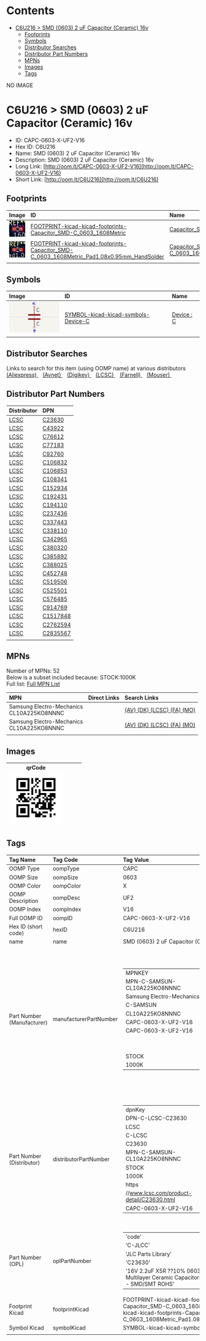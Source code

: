 



Contents
========

* [C6U216 > SMD (0603) 2 uF Capacitor (Ceramic) 16v](#c6u216--smd-0603-2-uf-capacitor-ceramic-16v)
	* [Footprints](#footprints)
	* [Symbols](#symbols)
	* [Distributor Searches](#distributor-searches)
	* [Distributor Part Numbers](#distributor-part-numbers)
	* [MPNs](#mpns)
	* [Images](#images)
	* [Tags](#tags)
  
NO IMAGE  
# C6U216 > SMD (0603) 2 uF Capacitor (Ceramic) 16v

- ID: CAPC-0603-X-UF2-V16
- Hex ID: C6U216
- Name: SMD (0603) 2 uF Capacitor (Ceramic) 16v
- Description: SMD (0603) 2 uF Capacitor (Ceramic) 16v
- Long Link: [http://oom.lt/CAPC-0603-X-UF2-V16](http://oom.lt/CAPC-0603-X-UF2-V16)
- Short Link: [http://oom.lt/C6U216](http://oom.lt/C6U216)

## Footprints
  

|Image|ID|Name|
| :--- | :--- | :--- |
|[![](https://raw.githubusercontent.com/oomlout/oomlout_OOMP_eda_V2/main/FOOTPRINT/kicad/kicad-footprints/Capacitor_SMD/C_0603_1608Metric/image_140.png)](https://github.com/oomlout/oomlout_OOMP_eda_V2/tree/main/FOOTPRINT/kicad/kicad-footprints/Capacitor_SMD/C_0603_1608Metric/)|[FOOTPRINT-kicad-kicad-footprints-Capacitor_SMD-C_0603_1608Metric](https://github.com/oomlout/oomlout_OOMP_eda_V2/tree/main/FOOTPRINT/kicad/kicad-footprints/Capacitor_SMD/C_0603_1608Metric/)|[Capacitor_SMD : C_0603_1608Metric](https://github.com/oomlout/oomlout_OOMP_eda_V2/tree/main/FOOTPRINT/kicad/kicad-footprints/Capacitor_SMD/C_0603_1608Metric/)|
|[![](https://raw.githubusercontent.com/oomlout/oomlout_OOMP_eda_V2/main/FOOTPRINT/kicad/kicad-footprints/Capacitor_SMD/C_0603_1608Metric_Pad1.08x0.95mm_HandSolder/image_140.png)](https://github.com/oomlout/oomlout_OOMP_eda_V2/tree/main/FOOTPRINT/kicad/kicad-footprints/Capacitor_SMD/C_0603_1608Metric_Pad1.08x0.95mm_HandSolder/)|[FOOTPRINT-kicad-kicad-footprints-Capacitor_SMD-C_0603_1608Metric_Pad1.08x0.95mm_HandSolder](https://github.com/oomlout/oomlout_OOMP_eda_V2/tree/main/FOOTPRINT/kicad/kicad-footprints/Capacitor_SMD/C_0603_1608Metric_Pad1.08x0.95mm_HandSolder/)|[Capacitor_SMD : C_0603_1608Metric_Pad1.08x0.95mm_HandSolder](https://github.com/oomlout/oomlout_OOMP_eda_V2/tree/main/FOOTPRINT/kicad/kicad-footprints/Capacitor_SMD/C_0603_1608Metric_Pad1.08x0.95mm_HandSolder/)|
||||

## Symbols
  

|Image|ID|Name|
| :--- | :--- | :--- |
|[![](https://raw.githubusercontent.com/oomlout/oomlout_OOMP_eda_V2/main/SYMBOL/kicad/kicad-symbols/Device/C/image_140.png)](https://github.com/oomlout/oomlout_OOMP_eda_V2/tree/main/SYMBOL/kicad/kicad-symbols/Device/C/)|[SYMBOL-kicad-kicad-symbols-Device-C](https://github.com/oomlout/oomlout_OOMP_eda_V2/tree/main/SYMBOL/kicad/kicad-symbols/Device/C/)|[Device : C](https://github.com/oomlout/oomlout_OOMP_eda_V2/tree/main/SYMBOL/kicad/kicad-symbols/Device/C/)|
||||

## Distributor Searches
  
Links to search for this item (using OOMP name) at various distributors  
[(Aliexpress) ](https://www.aliexpress.com/wholesale?SearchText=1117SMD+0603+2+uF+Capacitor+Ceramic+16v)&nbsp;&nbsp;&nbsp;[(Avnet) ](https://www.avnet.com/shop/us/search/SMD+0603+2+uF+Capacitor+Ceramic+16v)&nbsp;&nbsp;&nbsp;[(Digikey) ](https://www.digikey.co.uk/en/products/result?s=SMD+0603+2+uF+Capacitor+Ceramic+16v)&nbsp;&nbsp;&nbsp;[(LCSC) ](https://www.lcsc.com/search?q=SMD+0603+2+uF+Capacitor+Ceramic+16v)&nbsp;&nbsp;&nbsp;[(Farnell) ](https://uk.farnell.com/search?st=SMD+0603+2+uF+Capacitor+Ceramic+16v)&nbsp;&nbsp;&nbsp;[(Mouser) ](https://www.mouser.com/c/?q=SMD+0603+2+uF+Capacitor+Ceramic+16v)&nbsp;&nbsp;&nbsp;
## Distributor Part Numbers
  

|Distributor|DPN|
| :--- | :--- |
|[LCSC](https://www.lcsc.com/product-detail/C23630.html)|[C23630](https://www.lcsc.com/product-detail/C23630.html)|
|[LCSC](https://www.lcsc.com/product-detail/C43922.html)|[C43922](https://www.lcsc.com/product-detail/C43922.html)|
|[LCSC](https://www.lcsc.com/product-detail/C76612.html)|[C76612](https://www.lcsc.com/product-detail/C76612.html)|
|[LCSC](https://www.lcsc.com/product-detail/C77183.html)|[C77183](https://www.lcsc.com/product-detail/C77183.html)|
|[LCSC](https://www.lcsc.com/product-detail/C92760.html)|[C92760](https://www.lcsc.com/product-detail/C92760.html)|
|[LCSC](https://www.lcsc.com/product-detail/C106832.html)|[C106832](https://www.lcsc.com/product-detail/C106832.html)|
|[LCSC](https://www.lcsc.com/product-detail/C106853.html)|[C106853](https://www.lcsc.com/product-detail/C106853.html)|
|[LCSC](https://www.lcsc.com/product-detail/C108341.html)|[C108341](https://www.lcsc.com/product-detail/C108341.html)|
|[LCSC](https://www.lcsc.com/product-detail/C152934.html)|[C152934](https://www.lcsc.com/product-detail/C152934.html)|
|[LCSC](https://www.lcsc.com/product-detail/C192431.html)|[C192431](https://www.lcsc.com/product-detail/C192431.html)|
|[LCSC](https://www.lcsc.com/product-detail/C194110.html)|[C194110](https://www.lcsc.com/product-detail/C194110.html)|
|[LCSC](https://www.lcsc.com/product-detail/C237436.html)|[C237436](https://www.lcsc.com/product-detail/C237436.html)|
|[LCSC](https://www.lcsc.com/product-detail/C337443.html)|[C337443](https://www.lcsc.com/product-detail/C337443.html)|
|[LCSC](https://www.lcsc.com/product-detail/C338110.html)|[C338110](https://www.lcsc.com/product-detail/C338110.html)|
|[LCSC](https://www.lcsc.com/product-detail/C342965.html)|[C342965](https://www.lcsc.com/product-detail/C342965.html)|
|[LCSC](https://www.lcsc.com/product-detail/C380320.html)|[C380320](https://www.lcsc.com/product-detail/C380320.html)|
|[LCSC](https://www.lcsc.com/product-detail/C385892.html)|[C385892](https://www.lcsc.com/product-detail/C385892.html)|
|[LCSC](https://www.lcsc.com/product-detail/C388025.html)|[C388025](https://www.lcsc.com/product-detail/C388025.html)|
|[LCSC](https://www.lcsc.com/product-detail/C452748.html)|[C452748](https://www.lcsc.com/product-detail/C452748.html)|
|[LCSC](https://www.lcsc.com/product-detail/C519506.html)|[C519506](https://www.lcsc.com/product-detail/C519506.html)|
|[LCSC](https://www.lcsc.com/product-detail/C525501.html)|[C525501](https://www.lcsc.com/product-detail/C525501.html)|
|[LCSC](https://www.lcsc.com/product-detail/C576485.html)|[C576485](https://www.lcsc.com/product-detail/C576485.html)|
|[LCSC](https://www.lcsc.com/product-detail/C914769.html)|[C914769](https://www.lcsc.com/product-detail/C914769.html)|
|[LCSC](https://www.lcsc.com/product-detail/C1517848.html)|[C1517848](https://www.lcsc.com/product-detail/C1517848.html)|
|[LCSC](https://www.lcsc.com/product-detail/C2762594.html)|[C2762594](https://www.lcsc.com/product-detail/C2762594.html)|
|[LCSC](https://www.lcsc.com/product-detail/C2835567.html)|[C2835567](https://www.lcsc.com/product-detail/C2835567.html)|
|||

## MPNs
  
Number of MPNs: 52<br>Below is a subset included because: STOCK:1000K <br>Full list: [Full MPN List](MPNLIST.md)  

|MPN|Direct Links|Search Links|
| :--- | :--- | :--- |
|Samsung Electro-Mechanics<br>CL10A225KO8NNNC||[(AV) ](https://www.avnet.com/shop/us/search/CL10A225KO8NNNC)[(DK) ](https://www.digikey.co.uk/products/en?keywords=CL10A225KO8NNNC)[(LCSC) ](https://www.lcsc.com/search?q=CL10A225KO8NNNC)[(FA) ](https://uk.farnell.com/search?st=CL10A225KO8NNNC)[(MO) ](https://www.mouser.com/c/?q=CL10A225KO8NNNC)|
|Samsung Electro-Mechanics<br>CL10A225KO8NNNC||[(AV) ](https://www.avnet.com/shop/us/search/CL10A225KO8NNNC)[(DK) ](https://www.digikey.co.uk/products/en?keywords=CL10A225KO8NNNC)[(LCSC) ](https://www.lcsc.com/search?q=CL10A225KO8NNNC)[(FA) ](https://uk.farnell.com/search?st=CL10A225KO8NNNC)[(MO) ](https://www.mouser.com/c/?q=CL10A225KO8NNNC)|
||||

## Images
  

|qrCode<br>[![](https://raw.githubusercontent.com/oomlout/oomlout_OOMP_parts_V2/main/CAPC/0603/X/UF2/V16/qrCode_140.png)](https://github.com/oomlout/oomlout_OOMP_parts_V2/tree/main/CAPC/0603/X/UF2/V16/qrCode.png)||||
| :---: | :---: | :---: | :---: |

## Tags
  

|Tag Name|Tag Code|Tag Value|
| :--- | :--- | :--- |
|OOMP Type|oompType|CAPC|
|OOMP Size|oompSize|0603|
|OOMP Color|oompColor|X|
|OOMP Description|oompDesc|UF2|
|OOMP Index|oompIndex|V16|
|Full OOMP ID|oompID|CAPC-0603-X-UF2-V16|
|Hex ID (short code)|hexID|C6U216|
|name|name|SMD (0603) 2 uF Capacitor (Ceramic) 16v|
|Part Number (Manufacturer)|manufacturerPartNumber|<table><tr><td>MPNKEY</td></tr><tr><td> MPN-C-SAMSUN-CL10A225KO8NNNC</td><td> MANUFACTURER</td></tr><tr><td> Samsung Electro-Mechanics</td><td> MANUCODE</td></tr><tr><td> C-SAMSUN</td><td> MPN</td></tr><tr><td> CL10A225KO8NNNC</td><td> OOMPIDPARTIAL</td></tr><tr><td> CAPC-0603-X-UF2-V16</td><td> OOMPID</td></tr><tr><td> CAPC-0603-X-UF2-V16</td><td> LINK</td></tr><tr><td> </td><td> DESCRIPTION</td></tr><tr><td> </td><td> TAGS</td></tr><tr><td> STOCK</td></tr><tr><td>1000K</td></tr></table></td><td> <table><tr><td>MPNKEY</td></tr><tr><td> MPN-C-FHGUAN-0603B225K160NT</td><td> MANUFACTURER</td></tr><tr><td> FH (Guangdong Fenghua Advanced Tech)</td><td> MANUCODE</td></tr><tr><td> C-FHGUAN</td><td> MPN</td></tr><tr><td> 0603B225K160NT</td><td> OOMPIDPARTIAL</td></tr><tr><td> CAPC-0603-X-UF2-V16</td><td> OOMPID</td></tr><tr><td> CAPC-0603-X-UF2-V16</td><td> LINK</td></tr><tr><td> </td><td> DESCRIPTION</td></tr><tr><td> </td><td> TAGS</td></tr><tr><td> STOCK</td></tr><tr><td>10K</td></tr></table></td><td> <table><tr><td>MPNKEY</td></tr><tr><td> MPN-C-TDK-C1608X5R1C225KT000N</td><td> MANUFACTURER</td></tr><tr><td> TDK</td><td> MANUCODE</td></tr><tr><td> C-TDK</td><td> MPN</td></tr><tr><td> C1608X5R1C225KT000N</td><td> OOMPIDPARTIAL</td></tr><tr><td> CAPC-0603-X-UF2-V16</td><td> OOMPID</td></tr><tr><td> CAPC-0603-X-UF2-V16</td><td> LINK</td></tr><tr><td> </td><td> DESCRIPTION</td></tr><tr><td> </td><td> TAGS</td></tr><tr><td> STOCK</td></tr><tr><td>100K</td></tr></table></td><td> <table><tr><td>MPNKEY</td></tr><tr><td> MPN-C-MURATA-GRM188R61C225KE15D</td><td> MANUFACTURER</td></tr><tr><td> Murata Electronics</td><td> MANUCODE</td></tr><tr><td> C-MURATA</td><td> MPN</td></tr><tr><td> GRM188R61C225KE15D</td><td> OOMPIDPARTIAL</td></tr><tr><td> CAPC-0603-X-UF2-V16</td><td> OOMPID</td></tr><tr><td> CAPC-0603-X-UF2-V16</td><td> LINK</td></tr><tr><td> </td><td> DESCRIPTION</td></tr><tr><td> </td><td> TAGS</td></tr><tr><td> STOCK</td></tr><tr><td>1K</td></tr></table></td><td> <table><tr><td>MPNKEY</td></tr><tr><td> MPN-C-TAIYOY-EMK107BJ225KA-T</td><td> MANUFACTURER</td></tr><tr><td> Taiyo Yuden</td><td> MANUCODE</td></tr><tr><td> C-TAIYOY</td><td> MPN</td></tr><tr><td> EMK107BJ225KA-T</td><td> OOMPIDPARTIAL</td></tr><tr><td> CAPC-0603-X-UF2-V16</td><td> OOMPID</td></tr><tr><td> CAPC-0603-X-UF2-V16</td><td> LINK</td></tr><tr><td> </td><td> DESCRIPTION</td></tr><tr><td> </td><td> TAGS</td></tr><tr><td> STOCK</td></tr><tr><td>100K</td></tr></table></td><td> <table><tr><td>MPNKEY</td></tr><tr><td> MPN-C-YAGEO-CC0603ZRY5V7BB225</td><td> MANUFACTURER</td></tr><tr><td> YAGEO</td><td> MANUCODE</td></tr><tr><td> C-YAGEO</td><td> MPN</td></tr><tr><td> CC0603ZRY5V7BB225</td><td> OOMPIDPARTIAL</td></tr><tr><td> CAPC-0603-X-UF2-V16</td><td> OOMPID</td></tr><tr><td> CAPC-0603-X-UF2-V16</td><td> LINK</td></tr><tr><td> </td><td> DESCRIPTION</td></tr><tr><td> </td><td> TAGS</td></tr><tr><td> STOCK</td></tr><tr><td>1K</td></tr></table></td><td> <table><tr><td>MPNKEY</td></tr><tr><td> MPN-C-YAGEO-CC0603KRX5R7BB225</td><td> MANUFACTURER</td></tr><tr><td> YAGEO</td><td> MANUCODE</td></tr><tr><td> C-YAGEO</td><td> MPN</td></tr><tr><td> CC0603KRX5R7BB225</td><td> OOMPIDPARTIAL</td></tr><tr><td> CAPC-0603-X-UF2-V16</td><td> OOMPID</td></tr><tr><td> CAPC-0603-X-UF2-V16</td><td> LINK</td></tr><tr><td> </td><td> DESCRIPTION</td></tr><tr><td> </td><td> TAGS</td></tr><tr><td> STOCK</td></tr><tr><td>100K</td></tr></table></td><td> <table><tr><td>MPNKEY</td></tr><tr><td> MPN-C-FHGUAN-0603F225M160NT</td><td> MANUFACTURER</td></tr><tr><td> FH (Guangdong Fenghua Advanced Tech)</td><td> MANUCODE</td></tr><tr><td> C-FHGUAN</td><td> MPN</td></tr><tr><td> 0603F225M160NT</td><td> OOMPIDPARTIAL</td></tr><tr><td> CAPC-0603-X-UF2-V16</td><td> OOMPID</td></tr><tr><td> CAPC-0603-X-UF2-V16</td><td> LINK</td></tr><tr><td> </td><td> DESCRIPTION</td></tr><tr><td> </td><td> TAGS</td></tr><tr><td> </td></tr></table></td><td> <table><tr><td>MPNKEY</td></tr><tr><td> MPN-C-WALSIN-0603F225Z160CT</td><td> MANUFACTURER</td></tr><tr><td> Walsin Tech Corp</td><td> MANUCODE</td></tr><tr><td> C-WALSIN</td><td> MPN</td></tr><tr><td> 0603F225Z160CT</td><td> OOMPIDPARTIAL</td></tr><tr><td> CAPC-0603-X-UF2-V16</td><td> OOMPID</td></tr><tr><td> CAPC-0603-X-UF2-V16</td><td> LINK</td></tr><tr><td> </td><td> DESCRIPTION</td></tr><tr><td> </td><td> TAGS</td></tr><tr><td> </td></tr></table></td><td> <table><tr><td>MPNKEY</td></tr><tr><td> MPN-C-FHGUAN-0603X225K160NT</td><td> MANUFACTURER</td></tr><tr><td> FH (Guangdong Fenghua Advanced Tech)</td><td> MANUCODE</td></tr><tr><td> C-FHGUAN</td><td> MPN</td></tr><tr><td> 0603X225K160NT</td><td> OOMPIDPARTIAL</td></tr><tr><td> CAPC-0603-X-UF2-V16</td><td> OOMPID</td></tr><tr><td> CAPC-0603-X-UF2-V16</td><td> LINK</td></tr><tr><td> </td><td> DESCRIPTION</td></tr><tr><td> </td><td> TAGS</td></tr><tr><td> STOCK</td></tr><tr><td>10K</td></tr></table></td><td> <table><tr><td>MPNKEY</td></tr><tr><td> MPN-C-TDK-CGA3E1X5R1C225M080AC</td><td> MANUFACTURER</td></tr><tr><td> TDK</td><td> MANUCODE</td></tr><tr><td> C-TDK</td><td> MPN</td></tr><tr><td> CGA3E1X5R1C225M080AC</td><td> OOMPIDPARTIAL</td></tr><tr><td> CAPC-0603-X-UF2-V16</td><td> OOMPID</td></tr><tr><td> CAPC-0603-X-UF2-V16</td><td> LINK</td></tr><tr><td> </td><td> DESCRIPTION</td></tr><tr><td> </td><td> TAGS</td></tr><tr><td> </td></tr></table></td><td> <table><tr><td>MPNKEY</td></tr><tr><td> MPN-C-MURATA-GRM188C71C225KE11D</td><td> MANUFACTURER</td></tr><tr><td> Murata Electronics</td><td> MANUCODE</td></tr><tr><td> C-MURATA</td><td> MPN</td></tr><tr><td> GRM188C71C225KE11D</td><td> OOMPIDPARTIAL</td></tr><tr><td> CAPC-0603-X-UF2-V16</td><td> OOMPID</td></tr><tr><td> CAPC-0603-X-UF2-V16</td><td> LINK</td></tr><tr><td> </td><td> DESCRIPTION</td></tr><tr><td> </td><td> TAGS</td></tr><tr><td> </td></tr></table></td><td> <table><tr><td>MPNKEY</td></tr><tr><td> MPN-C-TAIYOY-EMK107BB7225KA-T</td><td> MANUFACTURER</td></tr><tr><td> Taiyo Yuden</td><td> MANUCODE</td></tr><tr><td> C-TAIYOY</td><td> MPN</td></tr><tr><td> EMK107BB7225KA-T</td><td> OOMPIDPARTIAL</td></tr><tr><td> CAPC-0603-X-UF2-V16</td><td> OOMPID</td></tr><tr><td> CAPC-0603-X-UF2-V16</td><td> LINK</td></tr><tr><td> </td><td> DESCRIPTION</td></tr><tr><td> </td><td> TAGS</td></tr><tr><td> STOCK</td></tr><tr><td>1K</td></tr></table></td><td> <table><tr><td>MPNKEY</td></tr><tr><td> MPN-C-TDK-CGA3E1X7S1C225KT000N</td><td> MANUFACTURER</td></tr><tr><td> TDK</td><td> MANUCODE</td></tr><tr><td> C-TDK</td><td> MPN</td></tr><tr><td> CGA3E1X7S1C225KT000N</td><td> OOMPIDPARTIAL</td></tr><tr><td> CAPC-0603-X-UF2-V16</td><td> OOMPID</td></tr><tr><td> CAPC-0603-X-UF2-V16</td><td> LINK</td></tr><tr><td> </td><td> DESCRIPTION</td></tr><tr><td> </td><td> TAGS</td></tr><tr><td> </td></tr></table></td><td> <table><tr><td>MPNKEY</td></tr><tr><td> MPN-C-TDK-CGA3E1X5R1C225KT0Y0E</td><td> MANUFACTURER</td></tr><tr><td> TDK</td><td> MANUCODE</td></tr><tr><td> C-TDK</td><td> MPN</td></tr><tr><td> CGA3E1X5R1C225KT0Y0E</td><td> OOMPIDPARTIAL</td></tr><tr><td> CAPC-0603-X-UF2-V16</td><td> OOMPID</td></tr><tr><td> CAPC-0603-X-UF2-V16</td><td> LINK</td></tr><tr><td> </td><td> DESCRIPTION</td></tr><tr><td> </td><td> TAGS</td></tr><tr><td> STOCK</td></tr><tr><td>1K</td></tr></table></td><td> <table><tr><td>MPNKEY</td></tr><tr><td> MPN-C-CCTC-TCC0603X5R225K160CT</td><td> MANUFACTURER</td></tr><tr><td> CCTC</td><td> MANUCODE</td></tr><tr><td> C-CCTC</td><td> MPN</td></tr><tr><td> TCC0603X5R225K160CT</td><td> OOMPIDPARTIAL</td></tr><tr><td> CAPC-0603-X-UF2-V16</td><td> OOMPID</td></tr><tr><td> CAPC-0603-X-UF2-V16</td><td> LINK</td></tr><tr><td> </td><td> DESCRIPTION</td></tr><tr><td> </td><td> TAGS</td></tr><tr><td> STOCK</td></tr><tr><td>100K</td></tr></table></td><td> <table><tr><td>MPNKEY</td></tr><tr><td> MPN-C-TAIYOY-EMK107ABJ225KAHT</td><td> MANUFACTURER</td></tr><tr><td> Taiyo Yuden</td><td> MANUCODE</td></tr><tr><td> C-TAIYOY</td><td> MPN</td></tr><tr><td> EMK107ABJ225KAHT</td><td> OOMPIDPARTIAL</td></tr><tr><td> CAPC-0603-X-UF2-V16</td><td> OOMPID</td></tr><tr><td> CAPC-0603-X-UF2-V16</td><td> LINK</td></tr><tr><td> </td><td> DESCRIPTION</td></tr><tr><td> </td><td> TAGS</td></tr><tr><td> STOCK</td></tr><tr><td>1K</td></tr></table></td><td> <table><tr><td>MPNKEY</td></tr><tr><td> MPN-C-WALSIN-0603X225K160CT</td><td> MANUFACTURER</td></tr><tr><td> Walsin Tech Corp</td><td> MANUCODE</td></tr><tr><td> C-WALSIN</td><td> MPN</td></tr><tr><td> 0603X225K160CT</td><td> OOMPIDPARTIAL</td></tr><tr><td> CAPC-0603-X-UF2-V16</td><td> OOMPID</td></tr><tr><td> CAPC-0603-X-UF2-V16</td><td> LINK</td></tr><tr><td> </td><td> DESCRIPTION</td></tr><tr><td> </td><td> TAGS</td></tr><tr><td> </td></tr></table></td><td> <table><tr><td>MPNKEY</td></tr><tr><td> MPN-C-KEMET-C0603C225K4PAC7867</td><td> MANUFACTURER</td></tr><tr><td> KEMET</td><td> MANUCODE</td></tr><tr><td> C-KEMET</td><td> MPN</td></tr><tr><td> C0603C225K4PAC7867</td><td> OOMPIDPARTIAL</td></tr><tr><td> CAPC-0603-X-UF2-V16</td><td> OOMPID</td></tr><tr><td> CAPC-0603-X-UF2-V16</td><td> LINK</td></tr><tr><td> </td><td> DESCRIPTION</td></tr><tr><td> </td><td> TAGS</td></tr><tr><td> STOCK</td></tr><tr><td>1K</td></tr></table></td><td> <table><tr><td>MPNKEY</td></tr><tr><td> MPN-C-YAGEO-CC0603MRY5V7BB225</td><td> MANUFACTURER</td></tr><tr><td> YAGEO</td><td> MANUCODE</td></tr><tr><td> C-YAGEO</td><td> MPN</td></tr><tr><td> CC0603MRY5V7BB225</td><td> OOMPIDPARTIAL</td></tr><tr><td> CAPC-0603-X-UF2-V16</td><td> OOMPID</td></tr><tr><td> CAPC-0603-X-UF2-V16</td><td> LINK</td></tr><tr><td> </td><td> DESCRIPTION</td></tr><tr><td> </td><td> TAGS</td></tr><tr><td> </td></tr></table></td><td> <table><tr><td>MPNKEY</td></tr><tr><td> MPN-C-WALSIN-0603B225K160CT</td><td> MANUFACTURER</td></tr><tr><td> Walsin Tech Corp</td><td> MANUCODE</td></tr><tr><td> C-WALSIN</td><td> MPN</td></tr><tr><td> 0603B225K160CT</td><td> OOMPIDPARTIAL</td></tr><tr><td> CAPC-0603-X-UF2-V16</td><td> OOMPID</td></tr><tr><td> CAPC-0603-X-UF2-V16</td><td> LINK</td></tr><tr><td> </td><td> DESCRIPTION</td></tr><tr><td> </td><td> TAGS</td></tr><tr><td> </td></tr></table></td><td> <table><tr><td>MPNKEY</td></tr><tr><td> MPN-C-MURATA-GRM188Z71C225KE43D</td><td> MANUFACTURER</td></tr><tr><td> Murata Electronics</td><td> MANUCODE</td></tr><tr><td> C-MURATA</td><td> MPN</td></tr><tr><td> GRM188Z71C225KE43D</td><td> OOMPIDPARTIAL</td></tr><tr><td> CAPC-0603-X-UF2-V16</td><td> OOMPID</td></tr><tr><td> CAPC-0603-X-UF2-V16</td><td> LINK</td></tr><tr><td> </td><td> DESCRIPTION</td></tr><tr><td> </td><td> TAGS</td></tr><tr><td> </td></tr></table></td><td> <table><tr><td>MPNKEY</td></tr><tr><td> MPN-C-YAGEO-CC0603KRX7R7BB225</td><td> MANUFACTURER</td></tr><tr><td> YAGEO</td><td> MANUCODE</td></tr><tr><td> C-YAGEO</td><td> MPN</td></tr><tr><td> CC0603KRX7R7BB225</td><td> OOMPIDPARTIAL</td></tr><tr><td> CAPC-0603-X-UF2-V16</td><td> OOMPID</td></tr><tr><td> CAPC-0603-X-UF2-V16</td><td> LINK</td></tr><tr><td> </td><td> DESCRIPTION</td></tr><tr><td> </td><td> TAGS</td></tr><tr><td> STOCK</td></tr><tr><td>1K</td></tr></table></td><td> <table><tr><td>MPNKEY</td></tr><tr><td> MPN-C-TDK-C1608X7S1C225K080AE</td><td> MANUFACTURER</td></tr><tr><td> TDK</td><td> MANUCODE</td></tr><tr><td> C-TDK</td><td> MPN</td></tr><tr><td> C1608X7S1C225K080AE</td><td> OOMPIDPARTIAL</td></tr><tr><td> CAPC-0603-X-UF2-V16</td><td> OOMPID</td></tr><tr><td> CAPC-0603-X-UF2-V16</td><td> LINK</td></tr><tr><td> </td><td> DESCRIPTION</td></tr><tr><td> </td><td> TAGS</td></tr><tr><td> </td></tr></table></td><td> <table><tr><td>MPNKEY</td></tr><tr><td> MPN-C-SAMSUN-CL10A226MO7JZNC</td><td> MANUFACTURER</td></tr><tr><td> Samsung Electro-Mechanics</td><td> MANUCODE</td></tr><tr><td> C-SAMSUN</td><td> MPN</td></tr><tr><td> CL10A226MO7JZNC</td><td> OOMPIDPARTIAL</td></tr><tr><td> CAPC-0603-X-UF2-V16</td><td> OOMPID</td></tr><tr><td> CAPC-0603-X-UF2-V16</td><td> LINK</td></tr><tr><td> </td><td> DESCRIPTION</td></tr><tr><td> </td><td> TAGS</td></tr><tr><td> STOCK</td></tr><tr><td>10K</td></tr></table></td><td> <table><tr><td>MPNKEY</td></tr><tr><td> MPN-C-SANYEA-C0603X5R226M160NT</td><td> MANUFACTURER</td></tr><tr><td> SANYEAR</td><td> MANUCODE</td></tr><tr><td> C-SANYEA</td><td> MPN</td></tr><tr><td> C0603X5R226M160NT</td><td> OOMPIDPARTIAL</td></tr><tr><td> CAPC-0603-X-UF2-V16</td><td> OOMPID</td></tr><tr><td> CAPC-0603-X-UF2-V16</td><td> LINK</td></tr><tr><td> </td><td> DESCRIPTION</td></tr><tr><td> </td><td> TAGS</td></tr><tr><td> STOCK</td></tr><tr><td>1K</td></tr></table></td><td> <table><tr><td>MPNKEY</td></tr><tr><td> MPN-C-SAMSUN-CL10A225KO8NNNC</td><td> MANUFACTURER</td></tr><tr><td> Samsung Electro-Mechanics</td><td> MANUCODE</td></tr><tr><td> C-SAMSUN</td><td> MPN</td></tr><tr><td> CL10A225KO8NNNC</td><td> OOMPIDPARTIAL</td></tr><tr><td> CAPC-0603-X-UF2-V16</td><td> OOMPID</td></tr><tr><td> CAPC-0603-X-UF2-V16</td><td> LINK</td></tr><tr><td> </td><td> DESCRIPTION</td></tr><tr><td> </td><td> TAGS</td></tr><tr><td> STOCK</td></tr><tr><td>1000K</td></tr></table></td><td> <table><tr><td>MPNKEY</td></tr><tr><td> MPN-C-FHGUAN-0603B225K160NT</td><td> MANUFACTURER</td></tr><tr><td> FH (Guangdong Fenghua Advanced Tech)</td><td> MANUCODE</td></tr><tr><td> C-FHGUAN</td><td> MPN</td></tr><tr><td> 0603B225K160NT</td><td> OOMPIDPARTIAL</td></tr><tr><td> CAPC-0603-X-UF2-V16</td><td> OOMPID</td></tr><tr><td> CAPC-0603-X-UF2-V16</td><td> LINK</td></tr><tr><td> </td><td> DESCRIPTION</td></tr><tr><td> </td><td> TAGS</td></tr><tr><td> STOCK</td></tr><tr><td>10K</td></tr></table></td><td> <table><tr><td>MPNKEY</td></tr><tr><td> MPN-C-TDK-C1608X5R1C225KT000N</td><td> MANUFACTURER</td></tr><tr><td> TDK</td><td> MANUCODE</td></tr><tr><td> C-TDK</td><td> MPN</td></tr><tr><td> C1608X5R1C225KT000N</td><td> OOMPIDPARTIAL</td></tr><tr><td> CAPC-0603-X-UF2-V16</td><td> OOMPID</td></tr><tr><td> CAPC-0603-X-UF2-V16</td><td> LINK</td></tr><tr><td> </td><td> DESCRIPTION</td></tr><tr><td> </td><td> TAGS</td></tr><tr><td> STOCK</td></tr><tr><td>100K</td></tr></table></td><td> <table><tr><td>MPNKEY</td></tr><tr><td> MPN-C-MURATA-GRM188R61C225KE15D</td><td> MANUFACTURER</td></tr><tr><td> Murata Electronics</td><td> MANUCODE</td></tr><tr><td> C-MURATA</td><td> MPN</td></tr><tr><td> GRM188R61C225KE15D</td><td> OOMPIDPARTIAL</td></tr><tr><td> CAPC-0603-X-UF2-V16</td><td> OOMPID</td></tr><tr><td> CAPC-0603-X-UF2-V16</td><td> LINK</td></tr><tr><td> </td><td> DESCRIPTION</td></tr><tr><td> </td><td> TAGS</td></tr><tr><td> STOCK</td></tr><tr><td>1K</td></tr></table></td><td> <table><tr><td>MPNKEY</td></tr><tr><td> MPN-C-TAIYOY-EMK107BJ225KA-T</td><td> MANUFACTURER</td></tr><tr><td> Taiyo Yuden</td><td> MANUCODE</td></tr><tr><td> C-TAIYOY</td><td> MPN</td></tr><tr><td> EMK107BJ225KA-T</td><td> OOMPIDPARTIAL</td></tr><tr><td> CAPC-0603-X-UF2-V16</td><td> OOMPID</td></tr><tr><td> CAPC-0603-X-UF2-V16</td><td> LINK</td></tr><tr><td> </td><td> DESCRIPTION</td></tr><tr><td> </td><td> TAGS</td></tr><tr><td> STOCK</td></tr><tr><td>100K</td></tr></table></td><td> <table><tr><td>MPNKEY</td></tr><tr><td> MPN-C-YAGEO-CC0603ZRY5V7BB225</td><td> MANUFACTURER</td></tr><tr><td> YAGEO</td><td> MANUCODE</td></tr><tr><td> C-YAGEO</td><td> MPN</td></tr><tr><td> CC0603ZRY5V7BB225</td><td> OOMPIDPARTIAL</td></tr><tr><td> CAPC-0603-X-UF2-V16</td><td> OOMPID</td></tr><tr><td> CAPC-0603-X-UF2-V16</td><td> LINK</td></tr><tr><td> </td><td> DESCRIPTION</td></tr><tr><td> </td><td> TAGS</td></tr><tr><td> STOCK</td></tr><tr><td>1K</td></tr></table></td><td> <table><tr><td>MPNKEY</td></tr><tr><td> MPN-C-YAGEO-CC0603KRX5R7BB225</td><td> MANUFACTURER</td></tr><tr><td> YAGEO</td><td> MANUCODE</td></tr><tr><td> C-YAGEO</td><td> MPN</td></tr><tr><td> CC0603KRX5R7BB225</td><td> OOMPIDPARTIAL</td></tr><tr><td> CAPC-0603-X-UF2-V16</td><td> OOMPID</td></tr><tr><td> CAPC-0603-X-UF2-V16</td><td> LINK</td></tr><tr><td> </td><td> DESCRIPTION</td></tr><tr><td> </td><td> TAGS</td></tr><tr><td> STOCK</td></tr><tr><td>100K</td></tr></table></td><td> <table><tr><td>MPNKEY</td></tr><tr><td> MPN-C-FHGUAN-0603F225M160NT</td><td> MANUFACTURER</td></tr><tr><td> FH (Guangdong Fenghua Advanced Tech)</td><td> MANUCODE</td></tr><tr><td> C-FHGUAN</td><td> MPN</td></tr><tr><td> 0603F225M160NT</td><td> OOMPIDPARTIAL</td></tr><tr><td> CAPC-0603-X-UF2-V16</td><td> OOMPID</td></tr><tr><td> CAPC-0603-X-UF2-V16</td><td> LINK</td></tr><tr><td> </td><td> DESCRIPTION</td></tr><tr><td> </td><td> TAGS</td></tr><tr><td> </td></tr></table></td><td> <table><tr><td>MPNKEY</td></tr><tr><td> MPN-C-WALSIN-0603F225Z160CT</td><td> MANUFACTURER</td></tr><tr><td> Walsin Tech Corp</td><td> MANUCODE</td></tr><tr><td> C-WALSIN</td><td> MPN</td></tr><tr><td> 0603F225Z160CT</td><td> OOMPIDPARTIAL</td></tr><tr><td> CAPC-0603-X-UF2-V16</td><td> OOMPID</td></tr><tr><td> CAPC-0603-X-UF2-V16</td><td> LINK</td></tr><tr><td> </td><td> DESCRIPTION</td></tr><tr><td> </td><td> TAGS</td></tr><tr><td> </td></tr></table></td><td> <table><tr><td>MPNKEY</td></tr><tr><td> MPN-C-FHGUAN-0603X225K160NT</td><td> MANUFACTURER</td></tr><tr><td> FH (Guangdong Fenghua Advanced Tech)</td><td> MANUCODE</td></tr><tr><td> C-FHGUAN</td><td> MPN</td></tr><tr><td> 0603X225K160NT</td><td> OOMPIDPARTIAL</td></tr><tr><td> CAPC-0603-X-UF2-V16</td><td> OOMPID</td></tr><tr><td> CAPC-0603-X-UF2-V16</td><td> LINK</td></tr><tr><td> </td><td> DESCRIPTION</td></tr><tr><td> </td><td> TAGS</td></tr><tr><td> STOCK</td></tr><tr><td>10K</td></tr></table></td><td> <table><tr><td>MPNKEY</td></tr><tr><td> MPN-C-TDK-CGA3E1X5R1C225M080AC</td><td> MANUFACTURER</td></tr><tr><td> TDK</td><td> MANUCODE</td></tr><tr><td> C-TDK</td><td> MPN</td></tr><tr><td> CGA3E1X5R1C225M080AC</td><td> OOMPIDPARTIAL</td></tr><tr><td> CAPC-0603-X-UF2-V16</td><td> OOMPID</td></tr><tr><td> CAPC-0603-X-UF2-V16</td><td> LINK</td></tr><tr><td> </td><td> DESCRIPTION</td></tr><tr><td> </td><td> TAGS</td></tr><tr><td> </td></tr></table></td><td> <table><tr><td>MPNKEY</td></tr><tr><td> MPN-C-MURATA-GRM188C71C225KE11D</td><td> MANUFACTURER</td></tr><tr><td> Murata Electronics</td><td> MANUCODE</td></tr><tr><td> C-MURATA</td><td> MPN</td></tr><tr><td> GRM188C71C225KE11D</td><td> OOMPIDPARTIAL</td></tr><tr><td> CAPC-0603-X-UF2-V16</td><td> OOMPID</td></tr><tr><td> CAPC-0603-X-UF2-V16</td><td> LINK</td></tr><tr><td> </td><td> DESCRIPTION</td></tr><tr><td> </td><td> TAGS</td></tr><tr><td> </td></tr></table></td><td> <table><tr><td>MPNKEY</td></tr><tr><td> MPN-C-TAIYOY-EMK107BB7225KA-T</td><td> MANUFACTURER</td></tr><tr><td> Taiyo Yuden</td><td> MANUCODE</td></tr><tr><td> C-TAIYOY</td><td> MPN</td></tr><tr><td> EMK107BB7225KA-T</td><td> OOMPIDPARTIAL</td></tr><tr><td> CAPC-0603-X-UF2-V16</td><td> OOMPID</td></tr><tr><td> CAPC-0603-X-UF2-V16</td><td> LINK</td></tr><tr><td> </td><td> DESCRIPTION</td></tr><tr><td> </td><td> TAGS</td></tr><tr><td> STOCK</td></tr><tr><td>1K</td></tr></table></td><td> <table><tr><td>MPNKEY</td></tr><tr><td> MPN-C-TDK-CGA3E1X7S1C225KT000N</td><td> MANUFACTURER</td></tr><tr><td> TDK</td><td> MANUCODE</td></tr><tr><td> C-TDK</td><td> MPN</td></tr><tr><td> CGA3E1X7S1C225KT000N</td><td> OOMPIDPARTIAL</td></tr><tr><td> CAPC-0603-X-UF2-V16</td><td> OOMPID</td></tr><tr><td> CAPC-0603-X-UF2-V16</td><td> LINK</td></tr><tr><td> </td><td> DESCRIPTION</td></tr><tr><td> </td><td> TAGS</td></tr><tr><td> </td></tr></table></td><td> <table><tr><td>MPNKEY</td></tr><tr><td> MPN-C-TDK-CGA3E1X5R1C225KT0Y0E</td><td> MANUFACTURER</td></tr><tr><td> TDK</td><td> MANUCODE</td></tr><tr><td> C-TDK</td><td> MPN</td></tr><tr><td> CGA3E1X5R1C225KT0Y0E</td><td> OOMPIDPARTIAL</td></tr><tr><td> CAPC-0603-X-UF2-V16</td><td> OOMPID</td></tr><tr><td> CAPC-0603-X-UF2-V16</td><td> LINK</td></tr><tr><td> </td><td> DESCRIPTION</td></tr><tr><td> </td><td> TAGS</td></tr><tr><td> STOCK</td></tr><tr><td>1K</td></tr></table></td><td> <table><tr><td>MPNKEY</td></tr><tr><td> MPN-C-CCTC-TCC0603X5R225K160CT</td><td> MANUFACTURER</td></tr><tr><td> CCTC</td><td> MANUCODE</td></tr><tr><td> C-CCTC</td><td> MPN</td></tr><tr><td> TCC0603X5R225K160CT</td><td> OOMPIDPARTIAL</td></tr><tr><td> CAPC-0603-X-UF2-V16</td><td> OOMPID</td></tr><tr><td> CAPC-0603-X-UF2-V16</td><td> LINK</td></tr><tr><td> </td><td> DESCRIPTION</td></tr><tr><td> </td><td> TAGS</td></tr><tr><td> STOCK</td></tr><tr><td>100K</td></tr></table></td><td> <table><tr><td>MPNKEY</td></tr><tr><td> MPN-C-TAIYOY-EMK107ABJ225KAHT</td><td> MANUFACTURER</td></tr><tr><td> Taiyo Yuden</td><td> MANUCODE</td></tr><tr><td> C-TAIYOY</td><td> MPN</td></tr><tr><td> EMK107ABJ225KAHT</td><td> OOMPIDPARTIAL</td></tr><tr><td> CAPC-0603-X-UF2-V16</td><td> OOMPID</td></tr><tr><td> CAPC-0603-X-UF2-V16</td><td> LINK</td></tr><tr><td> </td><td> DESCRIPTION</td></tr><tr><td> </td><td> TAGS</td></tr><tr><td> STOCK</td></tr><tr><td>1K</td></tr></table></td><td> <table><tr><td>MPNKEY</td></tr><tr><td> MPN-C-WALSIN-0603X225K160CT</td><td> MANUFACTURER</td></tr><tr><td> Walsin Tech Corp</td><td> MANUCODE</td></tr><tr><td> C-WALSIN</td><td> MPN</td></tr><tr><td> 0603X225K160CT</td><td> OOMPIDPARTIAL</td></tr><tr><td> CAPC-0603-X-UF2-V16</td><td> OOMPID</td></tr><tr><td> CAPC-0603-X-UF2-V16</td><td> LINK</td></tr><tr><td> </td><td> DESCRIPTION</td></tr><tr><td> </td><td> TAGS</td></tr><tr><td> </td></tr></table></td><td> <table><tr><td>MPNKEY</td></tr><tr><td> MPN-C-KEMET-C0603C225K4PAC7867</td><td> MANUFACTURER</td></tr><tr><td> KEMET</td><td> MANUCODE</td></tr><tr><td> C-KEMET</td><td> MPN</td></tr><tr><td> C0603C225K4PAC7867</td><td> OOMPIDPARTIAL</td></tr><tr><td> CAPC-0603-X-UF2-V16</td><td> OOMPID</td></tr><tr><td> CAPC-0603-X-UF2-V16</td><td> LINK</td></tr><tr><td> </td><td> DESCRIPTION</td></tr><tr><td> </td><td> TAGS</td></tr><tr><td> STOCK</td></tr><tr><td>1K</td></tr></table></td><td> <table><tr><td>MPNKEY</td></tr><tr><td> MPN-C-YAGEO-CC0603MRY5V7BB225</td><td> MANUFACTURER</td></tr><tr><td> YAGEO</td><td> MANUCODE</td></tr><tr><td> C-YAGEO</td><td> MPN</td></tr><tr><td> CC0603MRY5V7BB225</td><td> OOMPIDPARTIAL</td></tr><tr><td> CAPC-0603-X-UF2-V16</td><td> OOMPID</td></tr><tr><td> CAPC-0603-X-UF2-V16</td><td> LINK</td></tr><tr><td> </td><td> DESCRIPTION</td></tr><tr><td> </td><td> TAGS</td></tr><tr><td> </td></tr></table></td><td> <table><tr><td>MPNKEY</td></tr><tr><td> MPN-C-WALSIN-0603B225K160CT</td><td> MANUFACTURER</td></tr><tr><td> Walsin Tech Corp</td><td> MANUCODE</td></tr><tr><td> C-WALSIN</td><td> MPN</td></tr><tr><td> 0603B225K160CT</td><td> OOMPIDPARTIAL</td></tr><tr><td> CAPC-0603-X-UF2-V16</td><td> OOMPID</td></tr><tr><td> CAPC-0603-X-UF2-V16</td><td> LINK</td></tr><tr><td> </td><td> DESCRIPTION</td></tr><tr><td> </td><td> TAGS</td></tr><tr><td> </td></tr></table></td><td> <table><tr><td>MPNKEY</td></tr><tr><td> MPN-C-MURATA-GRM188Z71C225KE43D</td><td> MANUFACTURER</td></tr><tr><td> Murata Electronics</td><td> MANUCODE</td></tr><tr><td> C-MURATA</td><td> MPN</td></tr><tr><td> GRM188Z71C225KE43D</td><td> OOMPIDPARTIAL</td></tr><tr><td> CAPC-0603-X-UF2-V16</td><td> OOMPID</td></tr><tr><td> CAPC-0603-X-UF2-V16</td><td> LINK</td></tr><tr><td> </td><td> DESCRIPTION</td></tr><tr><td> </td><td> TAGS</td></tr><tr><td> </td></tr></table></td><td> <table><tr><td>MPNKEY</td></tr><tr><td> MPN-C-YAGEO-CC0603KRX7R7BB225</td><td> MANUFACTURER</td></tr><tr><td> YAGEO</td><td> MANUCODE</td></tr><tr><td> C-YAGEO</td><td> MPN</td></tr><tr><td> CC0603KRX7R7BB225</td><td> OOMPIDPARTIAL</td></tr><tr><td> CAPC-0603-X-UF2-V16</td><td> OOMPID</td></tr><tr><td> CAPC-0603-X-UF2-V16</td><td> LINK</td></tr><tr><td> </td><td> DESCRIPTION</td></tr><tr><td> </td><td> TAGS</td></tr><tr><td> STOCK</td></tr><tr><td>1K</td></tr></table></td><td> <table><tr><td>MPNKEY</td></tr><tr><td> MPN-C-TDK-C1608X7S1C225K080AE</td><td> MANUFACTURER</td></tr><tr><td> TDK</td><td> MANUCODE</td></tr><tr><td> C-TDK</td><td> MPN</td></tr><tr><td> C1608X7S1C225K080AE</td><td> OOMPIDPARTIAL</td></tr><tr><td> CAPC-0603-X-UF2-V16</td><td> OOMPID</td></tr><tr><td> CAPC-0603-X-UF2-V16</td><td> LINK</td></tr><tr><td> </td><td> DESCRIPTION</td></tr><tr><td> </td><td> TAGS</td></tr><tr><td> </td></tr></table></td><td> <table><tr><td>MPNKEY</td></tr><tr><td> MPN-C-SAMSUN-CL10A226MO7JZNC</td><td> MANUFACTURER</td></tr><tr><td> Samsung Electro-Mechanics</td><td> MANUCODE</td></tr><tr><td> C-SAMSUN</td><td> MPN</td></tr><tr><td> CL10A226MO7JZNC</td><td> OOMPIDPARTIAL</td></tr><tr><td> CAPC-0603-X-UF2-V16</td><td> OOMPID</td></tr><tr><td> CAPC-0603-X-UF2-V16</td><td> LINK</td></tr><tr><td> </td><td> DESCRIPTION</td></tr><tr><td> </td><td> TAGS</td></tr><tr><td> STOCK</td></tr><tr><td>10K</td></tr></table></td><td> <table><tr><td>MPNKEY</td></tr><tr><td> MPN-C-SANYEA-C0603X5R226M160NT</td><td> MANUFACTURER</td></tr><tr><td> SANYEAR</td><td> MANUCODE</td></tr><tr><td> C-SANYEA</td><td> MPN</td></tr><tr><td> C0603X5R226M160NT</td><td> OOMPIDPARTIAL</td></tr><tr><td> CAPC-0603-X-UF2-V16</td><td> OOMPID</td></tr><tr><td> CAPC-0603-X-UF2-V16</td><td> LINK</td></tr><tr><td> </td><td> DESCRIPTION</td></tr><tr><td> </td><td> TAGS</td></tr><tr><td> STOCK</td></tr><tr><td>1K</td></tr></table>|
|Part Number (Distributor)|distributorPartNumber|<table><tr><td>dpnKey</td></tr><tr><td> DPN-C-LCSC-C23630</td><td> DISTRIBUTOR</td></tr><tr><td> LCSC</td><td> DISTRCODE</td></tr><tr><td> C-LCSC</td><td> DPN</td></tr><tr><td> C23630</td><td> MPN</td></tr><tr><td> MPN-C-SAMSUN-CL10A225KO8NNNC</td><td> TAGS</td></tr><tr><td> STOCK</td></tr><tr><td>1000K</td><td> LINK</td></tr><tr><td> https</td></tr><tr><td>//www.lcsc.com/product-detail/C23630.html</td><td> OOMPID</td></tr><tr><td> CAPC-0603-X-UF2-V16</td></tr></table></td><td> <table><tr><td>dpnKey</td></tr><tr><td> DPN-C-LCSC-C43922</td><td> DISTRIBUTOR</td></tr><tr><td> LCSC</td><td> DISTRCODE</td></tr><tr><td> C-LCSC</td><td> DPN</td></tr><tr><td> C43922</td><td> MPN</td></tr><tr><td> MPN-C-FHGUAN-0603B225K160NT</td><td> TAGS</td></tr><tr><td> STOCK</td></tr><tr><td>10K</td><td> LINK</td></tr><tr><td> https</td></tr><tr><td>//www.lcsc.com/product-detail/C43922.html</td><td> OOMPID</td></tr><tr><td> CAPC-0603-X-UF2-V16</td></tr></table></td><td> <table><tr><td>dpnKey</td></tr><tr><td> DPN-C-LCSC-C76612</td><td> DISTRIBUTOR</td></tr><tr><td> LCSC</td><td> DISTRCODE</td></tr><tr><td> C-LCSC</td><td> DPN</td></tr><tr><td> C76612</td><td> MPN</td></tr><tr><td> MPN-C-TDK-C1608X5R1C225KT000N</td><td> TAGS</td></tr><tr><td> STOCK</td></tr><tr><td>100K</td><td> LINK</td></tr><tr><td> https</td></tr><tr><td>//www.lcsc.com/product-detail/C76612.html</td><td> OOMPID</td></tr><tr><td> CAPC-0603-X-UF2-V16</td></tr></table></td><td> <table><tr><td>dpnKey</td></tr><tr><td> DPN-C-LCSC-C77183</td><td> DISTRIBUTOR</td></tr><tr><td> LCSC</td><td> DISTRCODE</td></tr><tr><td> C-LCSC</td><td> DPN</td></tr><tr><td> C77183</td><td> MPN</td></tr><tr><td> MPN-C-MURATA-GRM188R61C225KE15D</td><td> TAGS</td></tr><tr><td> STOCK</td></tr><tr><td>1K</td><td> LINK</td></tr><tr><td> https</td></tr><tr><td>//www.lcsc.com/product-detail/C77183.html</td><td> OOMPID</td></tr><tr><td> CAPC-0603-X-UF2-V16</td></tr></table></td><td> <table><tr><td>dpnKey</td></tr><tr><td> DPN-C-LCSC-C92760</td><td> DISTRIBUTOR</td></tr><tr><td> LCSC</td><td> DISTRCODE</td></tr><tr><td> C-LCSC</td><td> DPN</td></tr><tr><td> C92760</td><td> MPN</td></tr><tr><td> MPN-C-TAIYOY-EMK107BJ225KA-T</td><td> TAGS</td></tr><tr><td> STOCK</td></tr><tr><td>100K</td><td> LINK</td></tr><tr><td> https</td></tr><tr><td>//www.lcsc.com/product-detail/C92760.html</td><td> OOMPID</td></tr><tr><td> CAPC-0603-X-UF2-V16</td></tr></table></td><td> <table><tr><td>dpnKey</td></tr><tr><td> DPN-C-LCSC-C106832</td><td> DISTRIBUTOR</td></tr><tr><td> LCSC</td><td> DISTRCODE</td></tr><tr><td> C-LCSC</td><td> DPN</td></tr><tr><td> C106832</td><td> MPN</td></tr><tr><td> MPN-C-YAGEO-CC0603ZRY5V7BB225</td><td> TAGS</td></tr><tr><td> STOCK</td></tr><tr><td>1K</td><td> LINK</td></tr><tr><td> https</td></tr><tr><td>//www.lcsc.com/product-detail/C106832.html</td><td> OOMPID</td></tr><tr><td> CAPC-0603-X-UF2-V16</td></tr></table></td><td> <table><tr><td>dpnKey</td></tr><tr><td> DPN-C-LCSC-C106853</td><td> DISTRIBUTOR</td></tr><tr><td> LCSC</td><td> DISTRCODE</td></tr><tr><td> C-LCSC</td><td> DPN</td></tr><tr><td> C106853</td><td> MPN</td></tr><tr><td> MPN-C-YAGEO-CC0603KRX5R7BB225</td><td> TAGS</td></tr><tr><td> STOCK</td></tr><tr><td>100K</td><td> LINK</td></tr><tr><td> https</td></tr><tr><td>//www.lcsc.com/product-detail/C106853.html</td><td> OOMPID</td></tr><tr><td> CAPC-0603-X-UF2-V16</td></tr></table></td><td> <table><tr><td>dpnKey</td></tr><tr><td> DPN-C-LCSC-C108341</td><td> DISTRIBUTOR</td></tr><tr><td> LCSC</td><td> DISTRCODE</td></tr><tr><td> C-LCSC</td><td> DPN</td></tr><tr><td> C108341</td><td> MPN</td></tr><tr><td> MPN-C-FHGUAN-0603F225M160NT</td><td> TAGS</td></tr><tr><td> </td><td> LINK</td></tr><tr><td> https</td></tr><tr><td>//www.lcsc.com/product-detail/C108341.html</td><td> OOMPID</td></tr><tr><td> CAPC-0603-X-UF2-V16</td></tr></table></td><td> <table><tr><td>dpnKey</td></tr><tr><td> DPN-C-LCSC-C152934</td><td> DISTRIBUTOR</td></tr><tr><td> LCSC</td><td> DISTRCODE</td></tr><tr><td> C-LCSC</td><td> DPN</td></tr><tr><td> C152934</td><td> MPN</td></tr><tr><td> MPN-C-WALSIN-0603F225Z160CT</td><td> TAGS</td></tr><tr><td> </td><td> LINK</td></tr><tr><td> https</td></tr><tr><td>//www.lcsc.com/product-detail/C152934.html</td><td> OOMPID</td></tr><tr><td> CAPC-0603-X-UF2-V16</td></tr></table></td><td> <table><tr><td>dpnKey</td></tr><tr><td> DPN-C-LCSC-C192431</td><td> DISTRIBUTOR</td></tr><tr><td> LCSC</td><td> DISTRCODE</td></tr><tr><td> C-LCSC</td><td> DPN</td></tr><tr><td> C192431</td><td> MPN</td></tr><tr><td> MPN-C-FHGUAN-0603X225K160NT</td><td> TAGS</td></tr><tr><td> STOCK</td></tr><tr><td>10K</td><td> LINK</td></tr><tr><td> https</td></tr><tr><td>//www.lcsc.com/product-detail/C192431.html</td><td> OOMPID</td></tr><tr><td> CAPC-0603-X-UF2-V16</td></tr></table></td><td> <table><tr><td>dpnKey</td></tr><tr><td> DPN-C-LCSC-C194110</td><td> DISTRIBUTOR</td></tr><tr><td> LCSC</td><td> DISTRCODE</td></tr><tr><td> C-LCSC</td><td> DPN</td></tr><tr><td> C194110</td><td> MPN</td></tr><tr><td> MPN-C-TDK-CGA3E1X5R1C225M080AC</td><td> TAGS</td></tr><tr><td> </td><td> LINK</td></tr><tr><td> https</td></tr><tr><td>//www.lcsc.com/product-detail/C194110.html</td><td> OOMPID</td></tr><tr><td> CAPC-0603-X-UF2-V16</td></tr></table></td><td> <table><tr><td>dpnKey</td></tr><tr><td> DPN-C-LCSC-C237436</td><td> DISTRIBUTOR</td></tr><tr><td> LCSC</td><td> DISTRCODE</td></tr><tr><td> C-LCSC</td><td> DPN</td></tr><tr><td> C237436</td><td> MPN</td></tr><tr><td> MPN-C-MURATA-GRM188C71C225KE11D</td><td> TAGS</td></tr><tr><td> </td><td> LINK</td></tr><tr><td> https</td></tr><tr><td>//www.lcsc.com/product-detail/C237436.html</td><td> OOMPID</td></tr><tr><td> CAPC-0603-X-UF2-V16</td></tr></table></td><td> <table><tr><td>dpnKey</td></tr><tr><td> DPN-C-LCSC-C337443</td><td> DISTRIBUTOR</td></tr><tr><td> LCSC</td><td> DISTRCODE</td></tr><tr><td> C-LCSC</td><td> DPN</td></tr><tr><td> C337443</td><td> MPN</td></tr><tr><td> MPN-C-TAIYOY-EMK107BB7225KA-T</td><td> TAGS</td></tr><tr><td> STOCK</td></tr><tr><td>1K</td><td> LINK</td></tr><tr><td> https</td></tr><tr><td>//www.lcsc.com/product-detail/C337443.html</td><td> OOMPID</td></tr><tr><td> CAPC-0603-X-UF2-V16</td></tr></table></td><td> <table><tr><td>dpnKey</td></tr><tr><td> DPN-C-LCSC-C338110</td><td> DISTRIBUTOR</td></tr><tr><td> LCSC</td><td> DISTRCODE</td></tr><tr><td> C-LCSC</td><td> DPN</td></tr><tr><td> C338110</td><td> MPN</td></tr><tr><td> MPN-C-TDK-CGA3E1X7S1C225KT000N</td><td> TAGS</td></tr><tr><td> </td><td> LINK</td></tr><tr><td> https</td></tr><tr><td>//www.lcsc.com/product-detail/C338110.html</td><td> OOMPID</td></tr><tr><td> CAPC-0603-X-UF2-V16</td></tr></table></td><td> <table><tr><td>dpnKey</td></tr><tr><td> DPN-C-LCSC-C342965</td><td> DISTRIBUTOR</td></tr><tr><td> LCSC</td><td> DISTRCODE</td></tr><tr><td> C-LCSC</td><td> DPN</td></tr><tr><td> C342965</td><td> MPN</td></tr><tr><td> MPN-C-TDK-CGA3E1X5R1C225KT0Y0E</td><td> TAGS</td></tr><tr><td> STOCK</td></tr><tr><td>1K</td><td> LINK</td></tr><tr><td> https</td></tr><tr><td>//www.lcsc.com/product-detail/C342965.html</td><td> OOMPID</td></tr><tr><td> CAPC-0603-X-UF2-V16</td></tr></table></td><td> <table><tr><td>dpnKey</td></tr><tr><td> DPN-C-LCSC-C380320</td><td> DISTRIBUTOR</td></tr><tr><td> LCSC</td><td> DISTRCODE</td></tr><tr><td> C-LCSC</td><td> DPN</td></tr><tr><td> C380320</td><td> MPN</td></tr><tr><td> MPN-C-CCTC-TCC0603X5R225K160CT</td><td> TAGS</td></tr><tr><td> STOCK</td></tr><tr><td>100K</td><td> LINK</td></tr><tr><td> https</td></tr><tr><td>//www.lcsc.com/product-detail/C380320.html</td><td> OOMPID</td></tr><tr><td> CAPC-0603-X-UF2-V16</td></tr></table></td><td> <table><tr><td>dpnKey</td></tr><tr><td> DPN-C-LCSC-C385892</td><td> DISTRIBUTOR</td></tr><tr><td> LCSC</td><td> DISTRCODE</td></tr><tr><td> C-LCSC</td><td> DPN</td></tr><tr><td> C385892</td><td> MPN</td></tr><tr><td> MPN-C-TAIYOY-EMK107ABJ225KAHT</td><td> TAGS</td></tr><tr><td> STOCK</td></tr><tr><td>1K</td><td> LINK</td></tr><tr><td> https</td></tr><tr><td>//www.lcsc.com/product-detail/C385892.html</td><td> OOMPID</td></tr><tr><td> CAPC-0603-X-UF2-V16</td></tr></table></td><td> <table><tr><td>dpnKey</td></tr><tr><td> DPN-C-LCSC-C388025</td><td> DISTRIBUTOR</td></tr><tr><td> LCSC</td><td> DISTRCODE</td></tr><tr><td> C-LCSC</td><td> DPN</td></tr><tr><td> C388025</td><td> MPN</td></tr><tr><td> MPN-C-WALSIN-0603X225K160CT</td><td> TAGS</td></tr><tr><td> </td><td> LINK</td></tr><tr><td> https</td></tr><tr><td>//www.lcsc.com/product-detail/C388025.html</td><td> OOMPID</td></tr><tr><td> CAPC-0603-X-UF2-V16</td></tr></table></td><td> <table><tr><td>dpnKey</td></tr><tr><td> DPN-C-LCSC-C452748</td><td> DISTRIBUTOR</td></tr><tr><td> LCSC</td><td> DISTRCODE</td></tr><tr><td> C-LCSC</td><td> DPN</td></tr><tr><td> C452748</td><td> MPN</td></tr><tr><td> MPN-C-KEMET-C0603C225K4PAC7867</td><td> TAGS</td></tr><tr><td> STOCK</td></tr><tr><td>1K</td><td> LINK</td></tr><tr><td> https</td></tr><tr><td>//www.lcsc.com/product-detail/C452748.html</td><td> OOMPID</td></tr><tr><td> CAPC-0603-X-UF2-V16</td></tr></table></td><td> <table><tr><td>dpnKey</td></tr><tr><td> DPN-C-LCSC-C519506</td><td> DISTRIBUTOR</td></tr><tr><td> LCSC</td><td> DISTRCODE</td></tr><tr><td> C-LCSC</td><td> DPN</td></tr><tr><td> C519506</td><td> MPN</td></tr><tr><td> MPN-C-YAGEO-CC0603MRY5V7BB225</td><td> TAGS</td></tr><tr><td> </td><td> LINK</td></tr><tr><td> https</td></tr><tr><td>//www.lcsc.com/product-detail/C519506.html</td><td> OOMPID</td></tr><tr><td> CAPC-0603-X-UF2-V16</td></tr></table></td><td> <table><tr><td>dpnKey</td></tr><tr><td> DPN-C-LCSC-C525501</td><td> DISTRIBUTOR</td></tr><tr><td> LCSC</td><td> DISTRCODE</td></tr><tr><td> C-LCSC</td><td> DPN</td></tr><tr><td> C525501</td><td> MPN</td></tr><tr><td> MPN-C-WALSIN-0603B225K160CT</td><td> TAGS</td></tr><tr><td> </td><td> LINK</td></tr><tr><td> https</td></tr><tr><td>//www.lcsc.com/product-detail/C525501.html</td><td> OOMPID</td></tr><tr><td> CAPC-0603-X-UF2-V16</td></tr></table></td><td> <table><tr><td>dpnKey</td></tr><tr><td> DPN-C-LCSC-C576485</td><td> DISTRIBUTOR</td></tr><tr><td> LCSC</td><td> DISTRCODE</td></tr><tr><td> C-LCSC</td><td> DPN</td></tr><tr><td> C576485</td><td> MPN</td></tr><tr><td> MPN-C-MURATA-GRM188Z71C225KE43D</td><td> TAGS</td></tr><tr><td> </td><td> LINK</td></tr><tr><td> https</td></tr><tr><td>//www.lcsc.com/product-detail/C576485.html</td><td> OOMPID</td></tr><tr><td> CAPC-0603-X-UF2-V16</td></tr></table></td><td> <table><tr><td>dpnKey</td></tr><tr><td> DPN-C-LCSC-C914769</td><td> DISTRIBUTOR</td></tr><tr><td> LCSC</td><td> DISTRCODE</td></tr><tr><td> C-LCSC</td><td> DPN</td></tr><tr><td> C914769</td><td> MPN</td></tr><tr><td> MPN-C-YAGEO-CC0603KRX7R7BB225</td><td> TAGS</td></tr><tr><td> STOCK</td></tr><tr><td>1K</td><td> LINK</td></tr><tr><td> https</td></tr><tr><td>//www.lcsc.com/product-detail/C914769.html</td><td> OOMPID</td></tr><tr><td> CAPC-0603-X-UF2-V16</td></tr></table></td><td> <table><tr><td>dpnKey</td></tr><tr><td> DPN-C-LCSC-C1517848</td><td> DISTRIBUTOR</td></tr><tr><td> LCSC</td><td> DISTRCODE</td></tr><tr><td> C-LCSC</td><td> DPN</td></tr><tr><td> C1517848</td><td> MPN</td></tr><tr><td> MPN-C-TDK-C1608X7S1C225K080AE</td><td> TAGS</td></tr><tr><td> </td><td> LINK</td></tr><tr><td> https</td></tr><tr><td>//www.lcsc.com/product-detail/C1517848.html</td><td> OOMPID</td></tr><tr><td> CAPC-0603-X-UF2-V16</td></tr></table></td><td> <table><tr><td>dpnKey</td></tr><tr><td> DPN-C-LCSC-C2762594</td><td> DISTRIBUTOR</td></tr><tr><td> LCSC</td><td> DISTRCODE</td></tr><tr><td> C-LCSC</td><td> DPN</td></tr><tr><td> C2762594</td><td> MPN</td></tr><tr><td> MPN-C-SAMSUN-CL10A226MO7JZNC</td><td> TAGS</td></tr><tr><td> STOCK</td></tr><tr><td>10K</td><td> LINK</td></tr><tr><td> https</td></tr><tr><td>//www.lcsc.com/product-detail/C2762594.html</td><td> OOMPID</td></tr><tr><td> CAPC-0603-X-UF2-V16</td></tr></table></td><td> <table><tr><td>dpnKey</td></tr><tr><td> DPN-C-LCSC-C2835567</td><td> DISTRIBUTOR</td></tr><tr><td> LCSC</td><td> DISTRCODE</td></tr><tr><td> C-LCSC</td><td> DPN</td></tr><tr><td> C2835567</td><td> MPN</td></tr><tr><td> MPN-C-SANYEA-C0603X5R226M160NT</td><td> TAGS</td></tr><tr><td> STOCK</td></tr><tr><td>1K</td><td> LINK</td></tr><tr><td> https</td></tr><tr><td>//www.lcsc.com/product-detail/C2835567.html</td><td> OOMPID</td></tr><tr><td> CAPC-0603-X-UF2-V16</td></tr></table>|
|Part Number (OPL)|oplPartNumber|<table><tr><td>'code'</td></tr><tr><td> 'C-JLCC'</td><td> 'name'</td></tr><tr><td> 'JLC Parts Library'</td><td> 'partID'</td></tr><tr><td> 'C23630'</td><td> 'partName'</td></tr><tr><td> '16V 2.2uF X5R ??10% 0603  Multilayer Ceramic Capacitors MLCC - SMD/SMT ROHS'</td></tr></table>|
|Footprint Kicad|footprintKicad|FOOTPRINT-kicad-kicad-footprints-Capacitor_SMD-C_0603_1608Metric, FOOTPRINT-kicad-kicad-footprints-Capacitor_SMD-C_0603_1608Metric_Pad1.08x0.95mm_HandSolder|
|Symbol Kicad|symbolKicad|SYMBOL-kicad-kicad-symbols-Device-C|
||||
